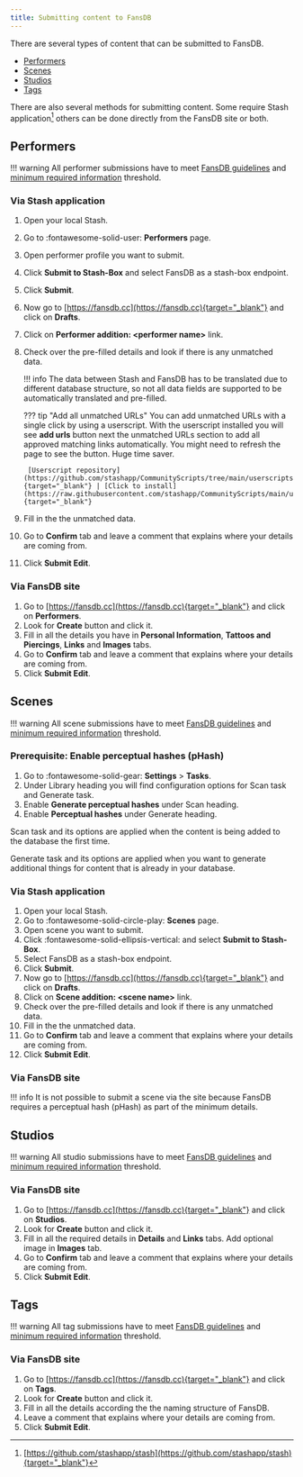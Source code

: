 ```yaml
---
title: Submitting content to FansDB
---
```


There are several types of content that can be submitted to FansDB. 

- [Performers](/submitting-content-to-fansdb/#performers)
- [Scenes](/submitting-content-to-fansdb/#scenes)
- [Studios](/submitting-content-to-fansdb/#studios)
- [Tags](/submitting-content-to-fansdb/#tags)

There are also several methods for submitting content. Some require Stash application[^1] others can be done directly from the FansDB site or both.

## Performers

!!! warning
    All performer submissions have to meet [FansDB guidelines](/guidelines) and [minimum required information](/performers/#mandatory-details) threshold.

### Via Stash application

1. Open your local Stash.
1. Go to :fontawesome-solid-user: **Performers** page.
1. Open performer profile you want to submit. 
1. Click **Submit to Stash-Box** and select FansDB as a stash-box endpoint.
1. Click **Submit**.
1. Now go to [https://fansdb.cc](https://fansdb.cc){target="_blank"} and click on **Drafts**.
1. Click on **Performer addition: <performer name\>** link.
1. Check over the pre-filled details and look if there is any unmatched data.

    !!! info
        The data between Stash and FansDB has to be translated due to different database structure, so not all data fields are supported to be automatically translated and pre-filled.
    
    ??? tip "Add all unmatched URLs"
        You can add unmatched URLs with a single click by using a userscript. With the userscript installed you will see **add urls** button next the unmatched URLs section to add all approved matching links automatically. You might need to refresh the page to see the button. Huge time saver.

        [Userscript repository](https://github.com/stashapp/CommunityScripts/tree/main/userscripts/FansDB_Submission_Helper){target="_blank"} | [Click to install](https://raw.githubusercontent.com/stashapp/CommunityScripts/main/userscripts/FansDB_Submission_Helper/fansdb_submission_helper.user.js){target="_blank"}

1. Fill in the the unmatched data.
1. Go to **Confirm** tab and leave a comment that explains where your details are coming from. 
1. Click **Submit Edit**.

### Via FansDB site

1. Go to [https://fansdb.cc](https://fansdb.cc){target="_blank"} and click on **Performers**.
1. Look for **Create** button and click it.
1. Fill in all the details you have in **Personal Information**, **Tattoos and Piercings**, **Links** and **Images** tabs.
1. Go to **Confirm** tab and leave a comment that explains where your details are coming from.
1. Click **Submit Edit**.

## Scenes

!!! warning
    All scene submissions have to meet [FansDB guidelines](/guidelines) and [minimum required information](/scenes/#mandatory-details) threshold.

### Prerequisite: Enable perceptual hashes (pHash)

1. Go to :fontawesome-solid-gear: **Settings** > **Tasks**.
1. Under Library heading you will find configuration options for Scan task and Generate task.
1. Enable **Generate perceptual hashes** under Scan heading.
1. Enable **Perceptual hashes** under Generate heading.

Scan task and its options are applied when the content is being added to the database the first time.

Generate task and its options are applied when you want to generate additional things for content that is already in your database.

### Via Stash application

1. Open your local Stash.
1. Go to :fontawesome-solid-circle-play: **Scenes** page.
1. Open scene you want to submit. 
1. Click :fontawesome-solid-ellipsis-vertical: and select **Submit to Stash-Box**.
1. Select FansDB as a stash-box endpoint.
1. Click **Submit**.
1. Now go to [https://fansdb.cc](https://fansdb.cc){target="_blank"} and click on **Drafts**.
1. Click on **Scene addition: <scene name\>** link.
1. Check over the pre-filled details and look if there is any unmatched data.
1. Fill in the the unmatched data.
1. Go to **Confirm** tab and leave a comment that explains where your details are coming from. 
1. Click **Submit Edit**.

### Via FansDB site

!!! info
    It is not possible to submit a scene via the site because FansDB requires a perceptual hash (pHash) as part of the minimum details.

## Studios

!!! warning
    All studio submissions have to meet [FansDB guidelines](/guidelines) and [minimum required information](/studios/#mandatory-details) threshold.

### Via FansDB site

1. Go to [https://fansdb.cc](https://fansdb.cc){target="_blank"} and click on **Studios**.
1. Look for **Create** button and click it.
1. Fill in all the required details in **Details** and **Links** tabs. Add optional image in **Images** tab.
1. Go to **Confirm** tab and leave a comment that explains where your details are coming from.
1. Click **Submit Edit**.

## Tags

!!! warning
    All tag submissions have to meet [FansDB guidelines](/guidelines) and [minimum required information](/tags/#mandatory-details) threshold.

### Via FansDB site

1. Go to [https://fansdb.cc](https://fansdb.cc){target="_blank"} and click on **Tags**.
1. Look for **Create** button and click it.
1. Fill in all the details according the the naming structure of FansDB.
1. Leave a comment that explains where your details are coming from.
1. Click **Submit Edit**.

[^1]: [https://github.com/stashapp/stash](https://github.com/stashapp/stash){target="_blank"}